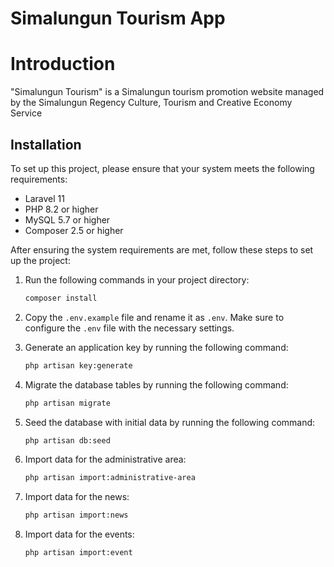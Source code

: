 # Simalungun Tourism App

# Introduction

"Simalungun Tourism" is a Simalungun tourism promotion website
managed by the Simalungun Regency Culture, Tourism and Creative Economy Service

## Installation

To set up this project, please ensure that your system meets the following requirements:

- Laravel 11
- PHP 8.2 or higher
- MySQL 5.7 or higher
- Composer 2.5 or higher

After ensuring the system requirements are met, follow these steps to set up the project:

1. Run the following commands in your project directory:

    ```bash
    composer install
    ```

2. Copy the `.env.example` file and rename it as `.env`. Make sure to configure the `.env` file with the necessary
   settings.
3. Generate an application key by running the following command:

    ```bash
    php artisan key:generate
    ```
    
4. Migrate the database tables by running the following command:

    ```bash
    php artisan migrate
    ```

5. Seed the database with initial data by running the following command:

    ```bash
    php artisan db:seed
    ```

6. Import data for the administrative area:

    ```bash
   php artisan import:administrative-area
    ```

7. Import data for the news:

    ```bash
   php artisan import:news
    ```

8. Import data for the events:

    ```bash
   php artisan import:event
    ```